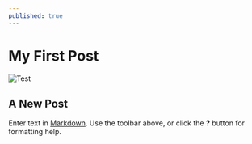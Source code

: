```yaml
---
published: true
---
```

# My First Post
![Test](/emerald/img/img-01test "Test")

## A New Post


Enter text in [Markdown](http://daringfireball.net/projects/markdown/). Use the toolbar above, or click the **?** button for formatting help.
